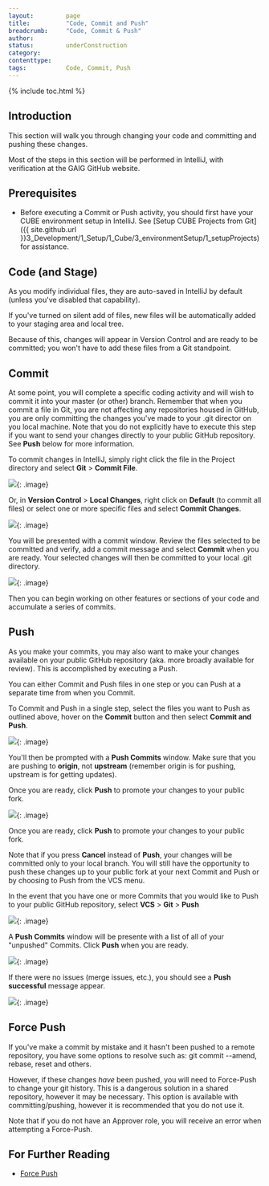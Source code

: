 ```yaml
---
layout:         page
title:          "Code, Commit and Push"
breadcrumb:     "Code, Commit & Push"
author:
status:         underConstruction
category:
contenttype:
tags:           Code, Commit, Push
---
```


{% include toc.html %}

## Introduction

This section will walk you through changing your code and committing and pushing these changes. 

Most of the steps in this section will be performed in IntelliJ, with verification 
at the GAIG GitHub website.

## Prerequisites

* Before executing a Commit or Push activity, you should first have your CUBE environment setup in IntelliJ.  See [Setup CUBE Projects from Git]({{ site.github.url }}3_Development/1_Setup/1_Cube/3_environmentSetup/1_setupProjects) for assistance.  

## Code (and Stage)  
As you modify individual files, they are auto-saved in IntelliJ by default (unless you've disabled that capability).   

If you've turned on silent add of files, new files will be automatically added to your staging area and local tree.
 
Because of this, changes will appear in Version Control and are ready to be committed; you won't have to add these 
files from a Git standpoint.  

## Commit  <span class="octicon octicon-git-commit" style="font-size: 20px"></span>

At some point, you will complete a specific coding activity and will wish to commit it into your master (or other) branch.
Remember that when you commit a file in Git, you are not affecting any repositories housed in GitHub, you are only committing 
the changes you've made to your .git director on you local machine.  Note that you do not explicitly have to execute this step
if you want to send your changes directly to your public GitHub repository.  See **Push** below for more information. 

To commit changes in IntelliJ, simply right click the file in the Project directory and select **Git** > **Commit File**.  

![](images/commitFromProject.png){: .image}

Or, in **Version Control** > **Local Changes**, right click on **Default** (to commit all files) or select one or more specific 
files and select **Commit Changes**. 

![](images/commitFromVersionControl.png){: .image}

You will be presented with a commit window.  Review the files selected to be committed and verify, add a commit message 
and select **Commit** when you are ready.  Your selected changes will then be committed to your local .git directory. 

![](images/commitWindow.jpg){: .image}

Then you can begin working on other features or sections of your code and accumulate a series of commits. 

## Push  <span class="octicon octicon-repo-push" style="font-size: 20px"></span>

As you make your commits, you may also want to make your changes available on your public GitHub repository (aka. more 
broadly available for review).  This is accomplished by executing a Push.

You can either Commit and Push files in one step or you can Push at a separate time from when you Commit.  

To Commit and Push in a single step, select the files you want to Push as outlined above, hover on the **Commit** button 
and then select **Commit and Push**.
   
![](images/commitAndPush_01.jpg){: .image}

You'll then be prompted with a **Push Commits** window.  Make sure that you are pushing to **origin**, not **upstream** 
(remember origin is for pushing, upstream is for getting updates). 

Once you are ready, click **Push** to promote your changes to your public fork.

![](images/commitAndPush_02.png){: .image}

Once you are ready, click **Push** to promote your changes to your public fork.  

Note that if you press **Cancel** instead of **Push**, your changes will be committed only to your local branch.  You will 
still have the opportunity to push these changes up to your public fork at your next Commit and Push or by choosing to Push
from the VCS menu.  

In the event that you have one or more Commits that you would like to Push to your public GitHub repository, select **VCS** >
**Git** > **Push**

![](images/commitAndPush_03.jpg){: .image}

A **Push Commits** window will be presente with a list of all of your "unpushed" Commits.  Click **Push** when you are ready. 

![](images/commitAndPush_04.png){: .image}

If there were no issues (merge issues, etc.), you should see a **Push successful** message appear. 

![](images/commitAndPush_05.png){: .image}

## Force Push <span class="octicon octicon-repo-force-push" style="font-size: 20px"></span>
  
If you've make a commit by mistake and it hasn't been pushed to a remote repository, 
you have some options to resolve such as: git commit --amend, rebase, reset and others.
    
However, if these changes *have* been pushed, you will need to Force-Push to change 
your git history.  This is a dangerous solution in a shared repository, however it 
may be necessary. This option is available with committing/pushing, however it is 
recommended that you do not use it.

Note that if you do not have an Approver role, you will receive an error when
attempting a Force-Push.

## For Further Reading

* [Force Push](http://blog.sensible.io/2012/10/09/git-to-force-put-or-not-to-force-push.html)